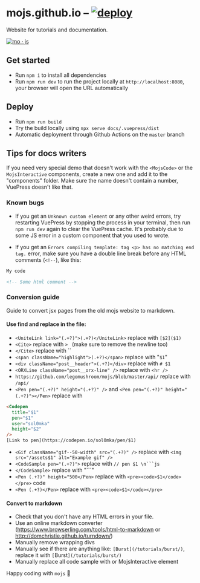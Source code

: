 # mojs.github.io – [![deploy](https://img.shields.io/github/actions/workflow/status/mojs/mojs.github.io/deploy-docs.yml)](https://github.com/mojs/mojs.github.io/actions/workflows/deploy-docs.yml)

Website for tutorials and documentation.

[![mo · js](logo.svg "mo · js")](https://mojs.github.io/)

## Get started
* Run `npm i` to install all dependencies
* Run `npm run dev` to run the project locally at `http://localhost:8080`, your browser will open the URL automatically

## Deploy
* Run `npm run build`
* Try the build locally using `npx serve docs/.vuepress/dist`
* Automatic deployment through Github Actions on the `master` branch

## Tips for docs writers
If you need very special demo that doesn't work with the `<MojsCode>` or the `MojsInteractive` components, create a new one and add it to the "components" folder. Make sure the name doesn't contain a number, VuePress doesn't like that.

### Known bugs
* If you get an `Unknown custom element` or any other weird errors, try restarting VuePress by stopping the process in your terminal, then run `npm run dev` again to clear the VuePress cache. It's probably due to some JS error in a custom component that you used to wrote.

* If you get an `Errors compiling template: tag <p> has no matching end tag.` error, make sure you have a double line break before any HTML comments (`<!--`), like this:

```md
My code

<!-- Some html comment -->
```

### Conversion guide
Guide to convert jsx pages from the old mojs website to markdown.

#### Use find and replace in the file:
- `<UniteLink link="(.+?)">(.+?)</UniteLink>` replace with `[$2]($1)`
- `<Cite>` replace with `> ` (make sure to remove the newline too)
- `</Cite>` replace with ``
- `<span className="highlight">(.+?)</span>` replace with "`$1`"
- `<div className="post__header">(.+?)</div>` replace with `# $1`
- `<ORXLine className="post__orx-line" />` replace with `<hr />`
- `https://github.com/legomushroom/mojs/blob/master/api/` replace with `/api/`
- `<Pen pen="(.+?)" height="(.+?)" />` and `<Pen pen="(.+?)" height="(.+?)"></Pen>` replace with
```html
<Codepen
  title="$1"
  pen="$1"
  user="sol0mka"
  height="$2"
/>
[Link to pen](https://codepen.io/sol0mka/pen/$1)
```
- `<Gif className="gif--50-width" src="(.+?)" />` replace with `<img src="/assets$1" alt="Example gif" />`
- `<CodeSample pen="(.+?)">` replace with `// pen $1 \n```js`
- `</CodeSample>` replace with "```"
- `<Pen (.+?)" height="500</Pen>` replace with `<pre><code>$1</code></pre>` code
- `<Pen (.+?)</Pen>` replace with `<pre><code>$1</code></pre>`

#### Convert to markdown
- Check that you don't have any HTML errors in your file.
- Use an online markdown converter (https://www.browserling.com/tools/html-to-markdown or http://domchristie.github.io/turndown/)
- Manually remove wrapping divs
- Manually see if there are anything like: ``[Burst](/tutorials/burst/)``, replace it with `[`Burst`](/tutorials/burst/)`
- Manually replace all code sample with <MojsDemo code=" the code " penSource="the codepen id" /> or MojsInteractive element

Happy coding with `mojs` :tada:
